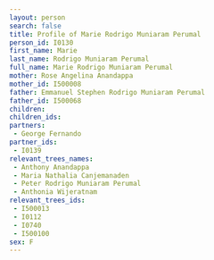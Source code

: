 ```yaml
---
layout: person
search: false
title: Profile of Marie Rodrigo Muniaram Perumal
person_id: I0130
first_name: Marie
last_name: Rodrigo Muniaram Perumal
full_name: Marie Rodrigo Muniaram Perumal
mother: Rose Angelina Anandappa
mother_id: I500008
father: Emmanuel Stephen Rodrigo Muniaram Perumal
father_id: I500068
children:
children_ids:
partners:
 - George Fernando
partner_ids:
 - I0139
relevant_trees_names:
 - Anthony Anandappa
 - Maria Nathalia Canjemanaden
 - Peter Rodrigo Muniaram Perumal
 - Anthonia Wijeratnam
relevant_trees_ids:
 - I500013
 - I0112
 - I0740
 - I500100
sex: F
---
```


